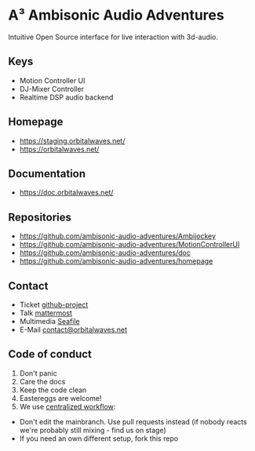 # A³ Ambisonic Audio Adventures
Intuitive Open Source interface for live interaction with 3d-audio.

## Keys
- Motion Controller UI
- DJ-Mixer Controller
- Realtime DSP audio backend

## Homepage
- https://staging.orbitalwaves.net/
- https://orbitalwaves.net/

## Documentation
- https://doc.orbitalwaves.net/

## Repositories
- https://github.com/ambisonic-audio-adventures/Ambijockey
- https://github.com/ambisonic-audio-adventures/MotionControllerUI
- https://github.com/ambisonic-audio-adventures/doc
- https://github.com/ambisonic-audio-adventures/homepage

## Contact
- Ticket [github-project](https://github.com/orgs/ambisonic-audio-adventures/projects/1)
- Talk [mattermost](https://talk.lilbits.de/ambisonics)
- Multimedia [Seafile](https://tinycloud.lilbits.de/d/7475495ddee04d428073/)
- E-Mail [contact@orbitalwaves.net](mailto:contact@orbitalwaves.net)

## Code of conduct
1. Don't panic
2. Care the docs
3. Keep the code clean
4. Eastereggs are welcome!
5. We use [centralized workflow](https://www.git-scm.com/book/en/v2/Distributed-Git-Distributed-Workflows):
  - Don't edit the mainbranch. Use pull requests instead (if nobody reacts we're probably still mixing - find us on stage) 
  - If you need an own different setup, fork this repo
